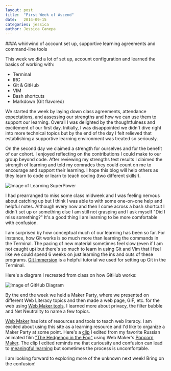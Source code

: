 ```yaml
---
layout: post
title:  "First Week of Ascend"
date:   2014-09-15
categories: jessica
author: Jessica Canepa
--- 
```

###A whirlwind of account set up, supportive learning agreements and command-line tools

This week we did a lot of set up, account configuration and learned the basics of working with:

+ Terminal
+ IRC
+ Git & GitHub
+ VIM 
+ Bash shortcuts 
+ Markdown (Git flavored) 

We started the week by laying down class agreements, attendance expectations, and assessing our strengths and how we can use them to support our learning. Overall I was delighted by the thoughtfulness and excitement of our first day. Initially, I was disappointed we didn't dive right into more technical topics but by the end of the day I felt relieved that establishing a supportive learning environment was treated so seriously. 

On the second day we claimed a strength for ourselves and for the benefit of our cohort. I enjoyed reflecting on the contributions I could make to our group beyond code.  After reviewing my strengths test results I claimed the strength of learning and told my comrades they could count on me to encourage and support their learning. I hope this blog will help others as they learn to code or learn to teach coding (two different skills!). 

![Image of Learning SuperPower](http://www.lifestylescience.eu/pictures/4d5f106509ed069fce15de8a0f7e8a81.jpg) 

I had prearranged to miss some class midweek and I was feeling nervous about catching up but I think I was able to with some one-on-one help and helpful notes. Although every now and then I come across a bash shortcut I didn't set up or something else I am still not grasping and I ask myself "Did I miss something?" It's a good thing I am learning to be more comfortable with confusion.

I am surprised by how conceptual much of our learning has been so far. For instance, how Git works is so much more than learning the commands in the Terminal. The pacing of new material sometimes feel slow (even if I am not caught up) but there's so much to learn in using Git and Vim that I feel like we could spend 6 weeks on just learning the ins and outs of these programs. [Git Immersion](http://gitimmersion.com/) is a helpful tutorial we used for setting up Git in the Terminal. 

Here's a diagram I recreated from class on how GitHub works: 

![Image of GitHub Diagram](https://33.media.tumblr.com/b60f16886db7ef34b686dde72f2c8d8e/tumblr_nbykqt4Edt1sc7u63o1_500.jpg)


By the end the week we held a Maker Party, where we presented on different Web Literacy topics and then made a web page, GIF, etc. for the web using [Web Maker tools](https://webmaker.org/en-US/tools). I learned more about privacy, the filter bubble and Net Neutrality to name a few topics. 

[Web Maker](https://webmaker.org/en-US/resources) has lots of resources and tools to teach web literacy. I am excited about using this site as a learning resource and I'd like to organize a Maker Party at some point. Here's a [clip](https://jmarlena.makes.org/popcorn/2a4t) I edited from my favorite Russian animated film ["The Hedgehog in the Fog"](https://www.youtube.com/watch?v=oW0jvJC2rvM) using Web Maker's [Popcorn Maker](https://popcorn.webmaker.org/en-US/editor/). The clip I edited reminds me that curiousity and confusion can lead to [meaningful learning](http://www.scientificamerican.com/podcast/episode/confusion-helps-us-learn-12-06-25/) but sometimes the process is uncomfortable. 

I am looking forward to exploring more of the unknown next week! Bring on the confusion! 
